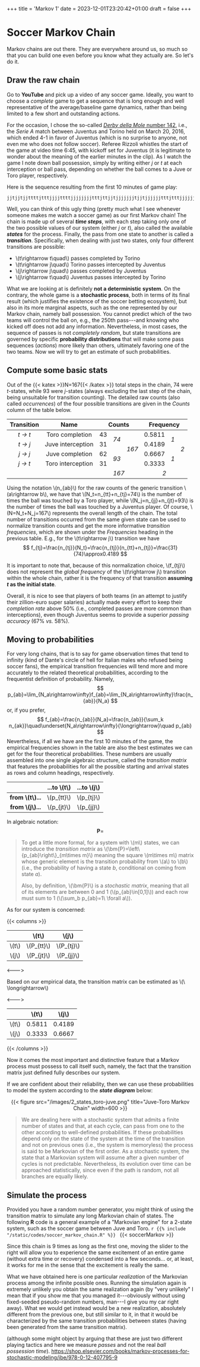 +++
title = 'Markov 1'
date = 2023-12-01T23:20:42+01:00
draft = false
+++

# Soccer Markov Chain
Markov chains are out there. They are everywhere around us, so much so that you
can build one even before you know what they actually are. So let's do it.

## Draw the raw chain
Go to __YouTube__ and pick up a video of any soccer game. Ideally, you want to
choose a _complete_ game to get a sequence that is long enough and well
representative of the average/baseline game dynamics, rather than being limited
to a few short and outstanding actions.

For the occasion, I chose the so-called
[_Derby della Mole_ number 142](https://www.youtube.com/watch?v=5kKGW5EOJNg&t=995s),
i.e., the _Serie A_ match between Juventus and Torino held on March 20, 2016,
which ended 4-1 in favor of Juventus (which is no surprise to anyone, not even
me who does not follow soccer). Referee Rizzoli whistles the start of the game
at video time 6:45, with kickoff set for Juventus (it is legitimate to wonder
about the meaning of the earlier minutes in the clip). As I watch the game I
note down ball possession, simply by writing either _j_ or _t_ at each
interception or ball pass, depending on whether the ball comes to a Juve or Toro
player, respectively.

Here is the sequence resulting from the first 10 minutes of game play:
```
jjtjjtjjttttjtttjjjjttttjjjjjjjjtttjttjjtjjjjjjjtjjtjjjjjjtttjtttjjjjjjtjtjjtjjtttttttjttjjtjtjtjtjjjtttjtjtjjttttjtttttttjjjjjjjjjjtttttjtttjttjjjjjjjjjtjjttttjjjjjjjj
```
Well, you can think of this ugly thing (pretty much what I see whenever someone
makes me watch a soccer game) as our first Markov chain! The chain is made up of
several ___time steps___, with each step taking only one of the two possible
values of our system (either _j_ or _t_), also called the available ___states___
for the process. Finally, the pass from one state to another is called a
___transition___. Specifically, when dealing with just two states, only four
different transitions are possible:
- \\(t\rightarrow t\quad\\) passes completed by Torino
- \\(t\rightarrow j\quad\\) Torino passes intercepted by Juventus
- \\(j\rightarrow j\quad\\) passes completed by Juventus
- \\(j\rightarrow t\quad\\) Juventus passes intercepted by Torino

What we are looking at is definitely __not a deterministic system__. On the
contrary, the whole game is a __stochastic process__, both in terms of its final
result (which justifies the existence of the soccer betting ecosystem), but also
in its more marginal aspects, such as the one represented by our Markov chain,
namely ball possession. You cannot predict which of the two teams will control
the ball on, e.g., the 250th pass---and knowing who kicked off does not add any
information. Nevertheless, in most cases, the sequence of passes is not
_completely random_, but state transitions are governed by specific
__probability distributions__ that will make some pass sequences (_actions_)
more likely than others, ultimately favoring one of the two teams. Now we will
try to get an estimate of such probabilities.

## Compute some basic stats
Out of the {{< katex >}}N=167{{< /katex >}} total steps in the chain, 74 were
_t_-states, while 93 were _j_-states (always excluding the last step of the
chain, being unsuitable for transition counting). The detailed raw counts (also
called _occurrences_) of the four possible transitions are given in the _Counts_
column of the table below.
<table>
    <thead>
        <tr style="border: none;">
            <th>Transition</th>
            <th>Name</th>
            <th colspan=3>Counts</th>
            <th colspan=3>Frequency</th>
        </tr>
    </thead>
    <tbody>
        <tr align="center">
            <td style="font-style: italic;">t → t</td>
            <td>Toro completion</td>
            <td>43</td>
            <td rowspan=2 style="font-style: italic;">74</td>
            <td rowspan=4 style="font-style: italic;">167</td>
            <td>0.5811</td>
            <td rowspan=2 style="font-style: italic;">1</td>
            <td rowspan=4 style="font-style: italic;">2</td>
        </tr>
        <tr align="center">
            <td style="font-style: italic;">t → j</td>
            <td>Juve interception</td>
            <td>31</td>
            <td>0.4189</td>
        </tr>
        <tr align="center">
            <td style="font-style: italic;">j → j</td>
            <td>Juve completion</td>
            <td>62</td>
            <td rowspan=2 style="font-style: italic;">93</td>
            <td>0.6667</td>
            <td rowspan=2 style="font-style: italic;">1</td>
        </tr>
        <tr align="center">
            <td style="font-style: italic;">j → t</td>
            <td>Toro interception</td>
            <td>31</td>
            <td>0.3333</td>
        </tr>
        <tr align="center" style="font-style: italic;">
            <td colspan=2 style="border: none;"></td>
            <td colspan=3>167</td>
            <td colspan=3>2</td>
        </tr>
    </tbody>
</table>

Using the notation \\(n_{ab}\\) for the raw counts of the generic transition
\\(a\rightarrow b\\), we have that \\(N_t=n_{tt}+n_{tj}=74\\) is the number of
times the ball was touched by a Toro player, while \\(N_j=n_{jj}+n_{jt}=93\\) is
the number of times the ball was touched by a Juventus player. Of course,
\\(N=N_t+N_j=167\\) represents the overall length of the chain. The total number
of transitions occurred from the same given state can be used to normalize
transition counts and get the more informative _transition frequencies_, which
are shown under the _Frequencies_ heading in the previous table. E.g., for the
\\(t\rightarrow j\\) transition we have 
$$
    f_{tj}=\frac{n_{tj}}{N_t}=\frac{n_{tj}}{n_{tt}+n_{tj}}=\frac{31}{74}\approx0.4189
$$

It is important to note that, because of this normalization choice, \\(f_{tj}\\)
does not represent the _global frequency_ of the \\(t\rightarrow j\\) transition
within the whole chain, rather it is the frequency of that transition __assuming
_t_ as the initial state__.

Overall, it is nice to see that players of both teams (in an attempt to justify
their zillion-euro super salaries) actually made every effort to keep their
_completion rate_ above 50% (i.e., completed passes are more common than
interceptions), even though Juventus seems to provide a superior _passing
accuracy_ (67% _vs._ 58%).

## Moving to probabilities
For very long chains, that is to say for game observation times that tend to
infinity (kind of Dante's circle of hell for Italian males who refused being
soccer fans), the empirical transition frequencies will tend more and more
accurately to the related theoretical probabilities, according to the
frequentist definition of probability. Namely,
$$
    p_{ab}=\lim_{N_a\rightarrow\infty}f_{ab}=\lim_{N_a\rightarrow\infty}\frac{n_{ab}}{N_a}
$$
or, if you prefer,
$$
    f_{ab}=\frac{n_{ab}}{N_a}=\frac{n_{ab}}{\sum_k n_{ak}}\quad\underset{N_a\rightarrow\infty}{\longrightarrow}\quad p_{ab}
$$
Nevertheless, if all we have are the first 10 minutes of the game, the empirical
frequencies shown in the table are also the best estimates we can get for the
four theoretical probabilities. These numbers are usually assembled into one
single algebraic structure, called the _transition matrix_ that features the
probabilities for all the possible starting and arrival states as rows and
column headings, respectively.

|                   |...to \\(t\\)|...to \\(j\\)|
|:-----------------:|:-----------:|:-----------:|
|__from \\(t\\)...__|\\(p_{tt}\\) |\\(p_{tj}\\) |
|__from \\(j\\)...__|\\(p_{jt}\\) |\\(p_{jj}\\) |

In algebraic notation:
$$
    \bm{P}=
$$


> To get a little more formal, for a system with \\(m\\) states, we can
introduce the _transition matrix_ as
\\(\bm{P}=\left\\{p_{ab}\right\\}\_{m\times m}\\) meaning the square
\\(m\times m\\) matrix whose generic element is the transition probability from
\\(a\\) to \\(b\\) (i.e., the probability of having a state _b_, conditional on
coming from state _a_).
>
>Also, by definition, \\(\bm{P}\\) is a _stochastic matrix_,
meaning that all of its elements are between 0 and 1 (\\(p_{ab}\in[0,1]\\)) and
each row must sum to 1 (\\(\sum_b p_{ab}=1\ \forall a\\)).

As for our system is concerned:

{{< columns >}} <!-- begin columns block -->

|       |  \\(t\\)   |  \\(j\\)   |
|:-----:|:----------:|:----------:|
|\\(t\\)|\\(P_{tt}\\)|\\(P_{tj}\\)|
|\\(j\\)|\\(P_{jt}\\)|\\(P_{jj}\\)|

<---> <!-- magic separator, between columns -->

Based on our empirical data, the transition matrix can be estimated as
\\(\ \longrightarrow\\)


<---> <!-- magic separator, between columns -->

|       | \\(t\\) | \\(j\\) |
|:-----:|:-------:|:-------:|
|\\(t\\)| 0.5811  | 0.4189  |
|\\(j\\)| 0.3333  | 0.6667  |

{{< /columns >}}

Now it comes the most important and distinctive feature that a Markov process must possess to call itself such, namely, the fact that the transition matrix just defined fully describes our system.

If we are confident about their reliability, then we can use these probabilities
to model the system according to the ___state diagram___ below:

<div style="text-align: center;">
{{< figure src="/images/2_states_toro-juve.png" title="Juve-Toro Markov Chain" width=600 >}}
</div>

> We are dealing here with a stochastic system that admits a finite number of
states and that, at each cycle, can pass from one to the other according to
well-defined probabilities. If these probabilities depend only on the state of
the system at the time of the transition and not on previous ones (i.e., the
system is memoryless) the process is said to be Markovian of the first order.
As a stochastic system, the state that a Markovian system will assume after a
given number of cycles is not predictable. Nevertheless, its evolution over time
can be approached statistically, since even if the path is random, not all
branches are equally likely.

## Simulate the process
Provided you have a random number generator, you might think of using the
transition matrix to simulate any long Markovian chain of states. The following
__R__ code is a general example of a "Markovian engine" for a 2-state system,
such as the soccer game between Juve and Toro.
```r {{% include "/static/codes/soccer_markov_chain.R" %}} ```
{{< soccerMarkov >}}

Since this chain is 9 times as long as the first one, moving the slider to the
right will allow you to experience the same excitement of an entire game
(without extra time or recovery) condensed into a few seconds... or, at least,
it works for me in the sense that the excitement is really the same.

What we have obtained here is one particular _realization_ of the Markovian
process among the infinite possible ones. Running the simulation again is
extremely unlikely you obtain the same realization again (by "very unlikely" I
mean that if you show me that you managed it---obviously without using
fixed-seeded pseudo-random numbers, man---I give you my car right away). What we
would get instead would be a new realization, absolutely different from the
previous one, but still similar to it, in that it would be characterized by the
same transition probabilities between states (having been generated from the
same transition matrix).





(although some might object by
arguing that these are just two different playing tactics and here we measure
_passes_ and not the real _ball possession time_).
https://shop.elsevier.com/books/markov-processes-for-stochastic-modeling/ibe/978-0-12-407795-9